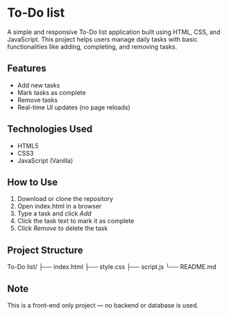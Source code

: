 # To-Do list

A simple and responsive To-Do list application built using HTML, CSS, and JavaScript. This project helps users manage daily tasks with basic functionalities like adding, completing, and removing tasks.

## Features

- Add new tasks  
- Mark tasks as complete  
- Remove tasks  
- Real-time UI updates (no page reloads)

## Technologies Used

- HTML5  
- CSS3  
- JavaScript (Vanilla)

## How to Use

1. Download or clone the repository  
2. Open index.html in a browser  
3. Type a task and click *Add*  
4. Click the task text to mark it as complete  
5. Click *Remove* to delete the task

## Project Structure

To-Do list/
├── index.html
├── style.css
├── script.js
└── README.md

## Note

This is a front-end only project — no backend or database is used.

